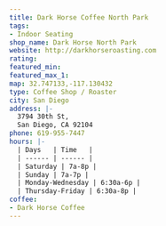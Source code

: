 ```yaml
---
title: Dark Horse Coffee North Park
tags:
- Indoor Seating
shop_name: Dark Horse North Park
website: http://darkhorseroasting.com
rating:
featured_min:
featured_max_1:
map: 32.747133,-117.130432
type: Coffee Shop / Roaster
city: San Diego
address: |-
  3794 30th St,
  San Diego, CA 92104
phone: 619-955-7447
hours: |-
  | Days   | Time   |
  | ------ | ------ |
  | Saturday | 7a-8p |
  | Sunday | 7a-7p |
  | Monday-Wednesday | 6:30a-6p |
  | Thursday-Friday | 6:30a-8p |
coffee:
- Dark Horse Coffee 
---
```

